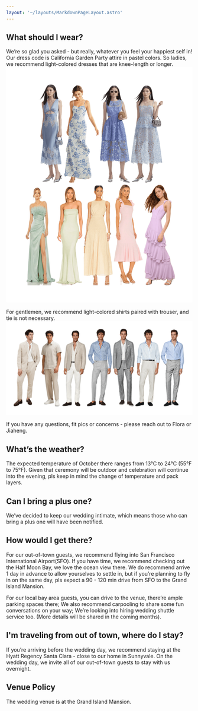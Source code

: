```yaml
---
layout: '~/layouts/MarkdownPageLayout.astro'
---
```


## What should I wear?

We’re so glad you asked - but really, whatever you feel your happiest self in! Our dress code is California Garden Party attire in pastel colors. So ladies, we recommend light-colored dresses that are knee-length or longer.
 ![dress code ladies](src/assets/images/dress_code_ladies.png)

For gentlemen, we recommend light-colored shirts paired with trouser, and tie is not necessary.
 ![dress code gentlemen](src/assets/images/dress_code_gentlemen.png)

If you have any questions, fit pics or concerns - please reach out to Flora or Jiaheng.

## What’s the weather?

The expected temperature of October there ranges from 13°C to 24°C (55°F to 75°F).
Given that ceremony will be outdoor and celebration will continue into the evening, pls keep in mind the change of temperature and pack layers.

## Can I bring a plus one?
We’ve decided to keep our wedding intimate, which means those who can bring a plus one will have been notified.

## How would I get there?

For our out-of-town guests, we recommend flying into San Francisco International Airport(SFO). If you have time, we recommend checking out the Half Moon Bay, we love the ocean view there. We do recommend arrive 1 day in advance to allow yourselves to settle in, but if you’re planning to fly in on the same day, pls expect a 90 - 120 min drive from SFO to the Grand Island Mansion.

For our local bay area guests, you can drive to the venue, there’re ample parking spaces there;
We also recommend carpooling to share some fun conversations on your way;
We’re looking into hiring wedding shuttle service too. (More details will be shared in the coming months).

## I'm traveling from out of town, where do I stay?

If you’re arriving before the wedding day, we recommend staying at the
Hyatt Regency Santa Clara - close to our home in Sunnyvale.
On the wedding day, we invite all of our out-of-town guests to stay with us overnight.

## Venue Policy

The wedding venue is at the Grand Island Mansion. <Placeholder for venue policy from the office>
